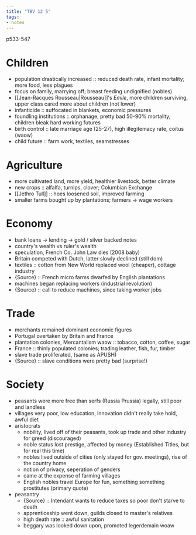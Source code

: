 ```yaml
---
title: "TBV 12 5"
tags:
- notes
---
```

p533-547
# Children
- population drastically increased :: reduced death rate, infant mortality; more food, less plagues
- focus on family, marrying off; breast feeding undignified (nobles)
- [[Jean-Racques Rousseau|Rousseau]]'s *Emile*, more children surviving, upper class cared more about children (not lower)
- infanticide :: suffocated in blankets, economic pressures
- foundling institutions :: orphanage, pretty bad 50-90% mortality, children bleak hard working futures
- birth control :: late marriage age (25-27), high illegitemacy rate, coitus (waow)
- child future :: farm work, textiles, seamstresses 
# Agriculture
- more cultivated land, more yield, healthier livestock, better climate
- new crops :: alfalfa, turnips, clover; Columbian Exchange
- [[Jethro Tull]] :: hoes loosened soil, improved farming
- smaller farms bought up by plantations; farmers -> wage workers
# Economy
- bank loans -> lending -> gold / silver backed notes
- country's wealth vs ruler's wealth
- speculation, French Co. John Law dies (2008 baby)
- Britain competed with Dutch, latter slowly declined (still dom)
- textiles :: cotton from New World replaced wool (cheaper), cottage industry
- {Source} :: French micro farms dwarfed by English plantations
- machines began replacing workers (industrial revolution)
- {Source} :: call to reduce machines, since taking worker jobs
# Trade
- merchants remained dominant economic figures
- Portugal overtaken by Britain and France
- plantation colonies, Mercantalism waow :: tobacco, cotton, coffee, sugar
- France :: thinly populated colonies; trading leather, fish, fur, timber
- slave trade proliferated, (same as APUSH)
- {Source} :: slave conditions were pretty bad (surprise!)
# Society
- peasants were more free than serfs (Russia Prussia) legally, still poor and landless
- villages very poor, low education, innovation didn't really take hold, awful diet
- aristocrats
	- nobility, lived off of their peasants, took up trade and other industry for greed (discouraged)
	- noble status lost prestige, affected by money (Established Titles, but for real this time)
	- nobles lived outside of cities (only stayed for gov. meetings), rise of the country home
	- notion of privacy, seperation of genders
	- came at the expense of farming villages
	- English nobles travel Europe for fun, something something prostitutes (primary quote)
- peasantry
	- {Source} :: Intendant wants to reduce taxes so poor don't starve to death
	- apprenticeship went down, guilds closed to master's relatives
	- high death rate :: awful sanitation
	- beggary was looked down upon, promoted legerdemain woaw